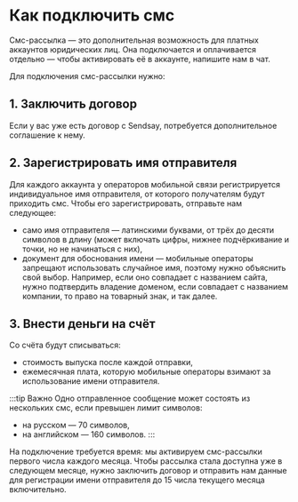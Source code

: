 # Как подключить смс

Смс-рассылка — это дополнительная возможность для платных аккаунтов юридических лиц. Она подключается и оплачивается отдельно — чтобы активировать её в аккаунте, напишите нам в чат.

Для подключения смс-рассылки нужно:
## 1. Заключить договор
Если у вас уже есть договор с Sendsay, потребуется дополнительное соглашение к нему.

## 2. Зарегистрировать имя отправителя
Для каждого аккаунта у операторов мобильной связи регистрируется индивидуальное имя отправителя, от которого получателям будут приходить смс. Чтобы его зарегистрировать, отправьте нам следующее:
- само имя отправителя — латинскими буквами, от трёх до десяти символов в длину (может включать цифры, нижнее подчёркивание и точки, но не начинаться с них),
- документ для обоснования имени — мобильные операторы запрещают использовать случайное имя, поэтому нужно объяснить свой выбор. Например, если оно совпадает с названием сайта, нужно подтвердить владение доменом, если совпадает с названием компании, то право на товарный знак, и так далее.

## 3. Внести деньги на счёт

Со счёта будут списываться:
- стоимость выпуска после каждой отправки,
- ежемесячная плата, которую мобильные операторы взимают за использование имени отправителя.

:::tip Важно
Одно отправленное сообщение может состоять из нескольких смс, если превышен лимит символов:
- на русском — 70 символов,
- на английском — 160 символов.
:::

На подключение требуется время: мы активируем смс-рассылки первого числа каждого месяца. Чтобы рассылка стала доступна уже в следующем месяце, нужно заключить договор и отправить нам данные для регистрации имени отправителя до 15 числа текущего месяца включительно.

